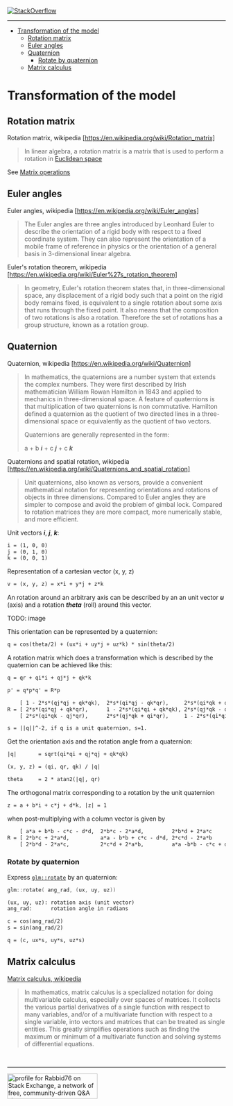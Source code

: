 [![StackOverflow](https://stackexchange.com/users/flair/7322082.png)](https://stackoverflow.com/users/5577765/rabbid76?tab=profile)

---

<!-- TOC -->

- [Transformation of the model](#transformation-of-the-model)
  - [Rotation matrix](#rotation-matrix)
  - [Euler angles](#euler-angles)
  - [Quaternion](#quaternion)
    - [Rotate by quaternion](#rotate-by-quaternion)
  - [Matrix calculus](#matrix-calculus)

<!-- /TOC -->

# Transformation of the model

## Rotation matrix

Rotation matrix, wikipedia [https://en.wikipedia.org/wiki/Rotation_matrix]
> In linear algebra, a rotation matrix is a matrix that is used to perform a rotation in [Euclidean space](https://en.wikipedia.org/wiki/Euclidean_space)

See [Matrix operations](https://github.com/Rabbid76/graphics-snippets/blob/master/documentation/matrix_operations.md)

## Euler angles

Euler angles, wikipedia [https://en.wikipedia.org/wiki/Euler_angles]
> The Euler angles are three angles introduced by Leonhard Euler to describe the orientation of a rigid body with respect to a fixed coordinate system. They can also represent the orientation of a mobile frame of reference in physics or the orientation of a general basis in 3-dimensional linear algebra.

Euler's rotation theorem, wikipedia [https://en.wikipedia.org/wiki/Euler%27s_rotation_theorem]
> In geometry, Euler's rotation theorem states that, in three-dimensional space, any displacement of a rigid body such that a point on the rigid body remains fixed, is equivalent to a single rotation about some axis that runs through the fixed point. It also means that the composition of two rotations is also a rotation. Therefore the set of rotations has a group structure, known as a rotation group.

## Quaternion

Quaternion, wikipedia [https://en.wikipedia.org/wiki/Quaternion]
> In mathematics, the quaternions are a number system that extends the complex numbers. They were first described by Irish mathematician William Rowan Hamilton in 1843 and applied to mechanics in three-dimensional space. A feature of quaternions is that multiplication of two quaternions is non commutative. Hamilton defined a quaternion as the quotient of two directed lines in a three-dimensional space or equivalently as the quotient of two vectors.
>
> Quaternions are generally represented in the form:
>
> a + b ***i*** + c ***j*** + c ***k*** 

Quaternions and spatial rotation, wikipedia  [https://en.wikipedia.org/wiki/Quaternions_and_spatial_rotation]

> Unit quaternions, also known as versors, provide a convenient mathematical notation for representing orientations and rotations of objects in three dimensions. Compared to Euler angles they are simpler to compose and avoid the problem of gimbal lock. Compared to rotation matrices they are more compact, more numerically stable, and more efficient.

Unit vectors ***i***, ***j***, ***k***:

```txt
i = (1, 0, 0)
j = (0, 1, 0)
k = (0, 0, 1)
```

Representation of a cartesian vector (x, y, z)

```txt
v = (x, y, z) = x*i + y*j + z*k
```

An rotation around an arbitrary axis can be described by an an unit vector ***u*** (axis) and a rotation ***theta*** (roll) around this vector.

TODO: image

This orientation can be represented by a quaternion:

```txt
q = cos(theta/2) + (ux*i + uy*j + uz*k) * sin(theta/2)
```

A rotation matrix which does a transformation which is described by the quaternion can be achieved like this:

```txt
q = qr + qi*i + qj*j + qk*k

p' = q*p*q' = R*p

    [ 1 - 2*s*(qj*qj + qk*qk),  2*s*(qi*qj - qk*qr),     2*s*(qi*qk + qj*qr)     ]
R = [ 2*s*(qi*qj + qk*qr),      1 - 2*s*(qi*qi + qk*qk), 2*s*(qj*qk - qi*qr)     ]
    [ 2*s*(qi*qk - qj*qr),      2*s*(qj*qk + qi*qr),     1 - 2*s*(qi*qi + qj*qj) ]

s = ||q||^-2, if q is a unit quaternion, s=1.
```

Get the orientation axis and the rotation angle from a quaternion:

```txt
|q|       = sqrt(qi*qi + qj*qj + qk*qk)

(x, y, z) = (qi, qr, qk) / |q|

theta     = 2 * atan2(|q|, qr)
```

The orthogonal matrix corresponding to a rotation by the unit quaternion 

```txt
z = a + b*i + c*j + d*k, |z| = 1
```  

when post-multiplying with a column vector is given by

```txt
    [ a*a + b*b - c*c - d*d,  2*b*c - 2*a*d,         2*b*d + 2*a*c        ]
R = [ 2*b*c + 2*a*d,          a*a - b*b + c*c - d*d, 2*c*d - 2*a*b        ]
    [ 2*b*d - 2*a*c,          2*c*d + 2*a*b,         a*a -b*b - c*c + d*d ]
```

### Rotate by quaternion

Express [`glm::rotate`](https://glm.g-truc.net/0.9.8/api/a00232.html#ga2020c91bf61e050882b3a5c18eada700) by an quaternion:

```cpp
glm::rotate( ang_rad, (ux, uy, uz))
```

```txt
(ux, uy, uz): rotation axis (unit vector)
ang_rad:      rotation angle in radians

c = cos(ang_rad/2)
s = sin(ang_rad/2)

q = (c, ux*s, uy*s, uz*s)
```

## Matrix calculus

[Matrix calculus, wikipedia](https://en.wikipedia.org/wiki/Matrix_calculus)
> In mathematics, matrix calculus is a specialized notation for doing multivariable calculus, especially over spaces of matrices. It collects the various partial derivatives of a single function with respect to many variables, and/or of a multivariate function with respect to a single variable, into vectors and matrices that can be treated as single entities. This greatly simplifies operations such as finding the maximum or minimum of a multivariate function and solving systems of differential equations.

<br/><hr/>

<a href="https://stackexchange.com/users/7322082/rabbid76"><img src="https://stackexchange.com/users/flair/7322082.png" width="208" height="58" alt="profile for Rabbid76 on Stack Exchange, a network of free, community-driven Q&amp;A sites" title="profile for Rabbid76 on Stack Exchange, a network of free, community-driven Q&amp;A sites" /></a>